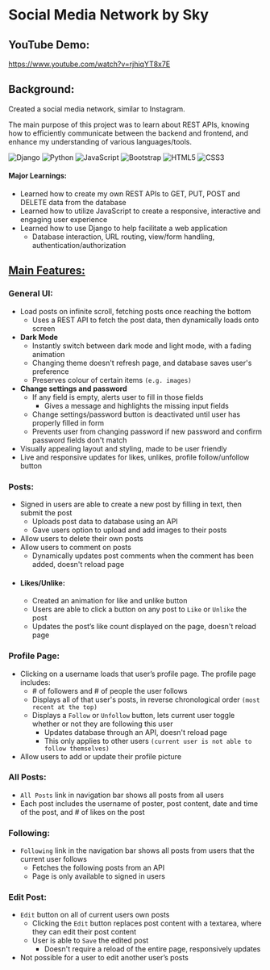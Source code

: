 # Social Media Network by Sky

## YouTube Demo:

https://www.youtube.com/watch?v=rjhiqYT8x7E

## Background:

Created a social media network, similar to Instagram.

The main purpose of this project was to learn about REST APIs, knowing how to efficiently communicate between the backend and frontend, and enhance my understanding of various languages/tools.

![Django](https://img.shields.io/badge/django-%23092E20.svg?style=for-the-badge&logo=django&logoColor=white)
![Python](https://img.shields.io/badge/python-3670A0?style=for-the-badge&logo=python&logoColor=ffdd54)
![JavaScript](https://img.shields.io/badge/javascript-%23323330.svg?style=for-the-badge&logo=javascript&logoColor=%23F7DF1E)
![Bootstrap](https://img.shields.io/badge/bootstrap-%238511FA.svg?style=for-the-badge&logo=bootstrap&logoColor=white)
![HTML5](https://img.shields.io/badge/html5-%23E34F26.svg?style=for-the-badge&logo=html5&logoColor=white)
![CSS3](https://img.shields.io/badge/css3-%231572B6.svg?style=for-the-badge&logo=css3&logoColor=white)

#### Major Learnings:

-   Learned how to create my own REST APIs to GET, PUT, POST and DELETE data from the database
-   Learned how to utilize JavaScript to create a responsive, interactive and engaging user experience
-   Learned how to use Django to help facilitate a web application
    -   Database interaction, URL routing, view/form handling, authentication/authorization

## <u>Main Features:</u>

### **General UI:**

-   Load posts on infinite scroll, fetching posts once reaching the bottom
    -   Uses a REST API to fetch the post data, then dynamically loads onto screen
-   **Dark Mode**
    -   Instantly switch between dark mode and light mode, with a fading animation
    -   Changing theme doesn't refresh page, and database saves user's preference
    -   Preserves colour of certain items `(e.g. images)`
-   **Change settings and password**
    -   If any field is empty, alerts user to fill in those fields
        -   Gives a message and highlights the missing input fields
    -   Change settings/password button is deactivated until user has properly filled in form
    -   Prevents user from changing password if new password and confirm password fields don't match
-   Visually appealing layout and styling, made to be user friendly
-   Live and responsive updates for likes, unlikes, profile follow/unfollow button

### **Posts:**

-   Signed in users are able to create a new post by filling in text, then submit the post
    -   Uploads post data to database using an API
    -   Gave users option to upload and add images to their posts
-   Allow users to delete their own posts
-   Allow users to comment on posts
    -   Dynamically updates post comments when the comment has been added, doesn't reload page
-   #### **Likes/Unlike:**
    -   Created an animation for like and unlike button
    -   Users are able to click a button on any post to `Like` or `Unlike` the post
    -   Updates the post’s like count displayed on the page, doesn't reload page

### **Profile Page:**

-   Clicking on a username loads that user’s profile page. The profile page includes:
    -   \# of followers and \# of people the user follows
    -   Displays all of that user's posts, in reverse chronological order `(most recent at the top)`
    -   Displays a `Follow` or `Unfollow` button, lets current user toggle whether or not they are following this user
        -   Updates database through an API, doesn't reload page
        -   This only applies to other users `(current user is not able to follow themselves)`
-   Allow users to add or update their profile picture

### **All Posts:**

-   `All Posts` link in navigation bar shows all posts from all users
-   Each post includes the username of poster, post content, date and time of the post, and \# of likes on the post

### **Following:**

-   `Following` link in the navigation bar shows all posts from users that the current user follows
    -   Fetches the following posts from an API
    -   Page is only available to signed in users

### **Edit Post:**

-   `Edit` button on all of current users own posts
    -   Clicking the `Edit` button replaces post content with a textarea, where they can edit their post content
    -   User is able to `Save` the edited post
        -   Doesn't require a reload of the entire page, responsively updates
-   Not possible for a user to edit another user’s posts

